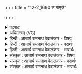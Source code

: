 +++
title = "12-2_1690 स मामृजे"

+++
<details><summary>पदपाठः</summary>

सः꣢। मा꣣मृजे। तिरः꣢। अ꣡ण्वा꣢꣯नि। मे꣣ष्यः꣢। मी꣣ढ्वा꣢न्। स꣡प्तिः꣢꣯। न। वा꣣जयुः꣢। अ꣣नुमा꣡द्यः꣢। अ꣣नु। मा꣡द्यः꣢꣯। प꣡व꣢꣯मानः। म꣣नीषि꣡भिः꣢। सो꣡मः꣢꣯। वि꣡प्रे꣢꣯भिः। वि। प्रे꣣भिः। ऋ꣡क्व꣢꣯भिः। १६९०।
</details>

<details><summary>अधिमन्त्रम् (VC)</summary>

- पवमानः सोमः
- सप्तर्षयः
- बार्हतः प्रगाथः (विषमा बृहती, समा सतोबृहती)
- पञ्चमः
</details>

<details><summary>हिन्दी : आचार्य रामनाथ वेदालंकार - विषयः</summary>

आगे फिर जीवात्मा का विषय है।
</details>

<details><summary>हिन्दी : आचार्य रामनाथ वेदालंकार - पदार्थः</summary>

पदार्थान्वय -  (वाजयुः) अन्न के इच्छुक (सप्तिः न) घोड़े के समान (वाजयुः) बल और विज्ञान का इच्छुक, (मीढ्वान्) अन्यों पर सुख सींचनेवाला, (मेष्यः) ज्ञान का सिञ्चन करनेवाली वेदवाणी के (अण्वानि) सूक्ष्म विज्ञान-तत्त्वों को (तिरः) प्राप्त करके (पवमानः) स्वयं को पवित्र करता हुआ (सः) वह (सोमः) जीवात्मा (मनीषिभिः) मननशील (ऋक्वभिः) वेदज्ञ (विप्रेभिः) विद्वानों के द्वारा (अनुमाद्यः) हर्षित किये जाने योग्य होता हुआ (मामृजे) श्रेष्ठ गुण-कर्मों से अलङ्कृत किया जाता है ॥२॥ यहाँ श्लिष्टोपमा अलङ्कार है ॥२॥
</details>

<details><summary>हिन्दी : आचार्य रामनाथ वेदालंकार - भावार्थः</summary>

भावार्थ -  सब मनुष्यों को चाहिए कि वेद पढ़कर,अपने आत्मा की शक्ति को जान कर,सदाचारी विद्वानों के सङ्ग से अपनी उन्नति निरन्तर किया करें ॥२॥
</details>

<details><summary>संस्कृत : आचार्य रामनाथ वेदालंकार - विषयः</summary>

अथ पुनरपि जीवात्मविषयं प्राह।
</details>

<details><summary>संस्कृत : आचार्य रामनाथ वेदालंकार - पदार्थः</summary>

पदार्थान्वय -  (वाजयुः) अन्नकामः (सप्तिः न) अश्वः इव (वाजयुः) बलविज्ञानकामः, (मीढ्वान्) अन्येषु सुखस्य सेक्ता, (मेष्यः) ज्ञानसेक्त्र्याः वेदवाचः। [मिषु सेचने भ्वादिः। मेषति ज्ञानं सिञ्चतीति मेषी वेदवाक् तस्याः।] (अण्वानि) सूक्ष्माणि विज्ञानतत्त्वानि (तिरः) प्राप्य। [तिरः सतः इति प्राप्तस्य निरु० ३।२०।] (पवमानः) स्वात्मानं पवित्रयन् (सः) असौ (सोमः) जीवात्मा (मनीषिभिः) मननशीलैः (ऋक्वभिः) वेदज्ञैः। [ऋचो येषां सन्तीति ते ऋक्वाणः तैः। ‘छन्दसीवनिपौ’ अ० ५।२।१०९ इति वनिप् प्रत्ययः।] (विप्रेभिः) विद्वद्भिः (अनुमाद्यः) अनुहर्षणीयः, उद्बोधनीयः सन् (मामृजे) सद्गुणकर्मभिः अलङ्क्रियते ॥२॥ अत्र श्लिष्टोपमालङ्कारः ॥२॥
</details>

<details><summary>संस्कृत : आचार्य रामनाथ वेदालंकार - भावार्थः</summary>

भावार्थ -  सर्वैर्मनुष्यैर्वेदानधीत्य स्वात्मशक्तिं परिज्ञाय सदाचारिणां विदुषां सङ्गेन स्वात्मोन्नतिः सततं कार्या ॥२॥
</details>